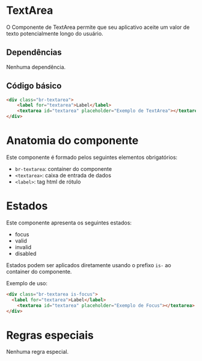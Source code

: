 # TextArea

O Componente de TextArea  permite que seu aplicativo aceite um valor de texto potencialmente longo do usuário.


## Dependências

Nenhuma dependência.

## Código básico

```html
<div class="br-textarea">
    <label for="textarea">Label</label>
    <textarea id="textarea" placeholder="Exemplo de TextArea"></textarea>
</div>
```

# Anatomia do componente

Este componente é formado pelos seguintes elementos obrigatórios:

- `br-textarea`: container do componente
- `<textarea>`: caixa de entrada de dados
- `<label>`: tag html de rótulo

# Estados

Este componente apresenta os seguintes estados:

- focus
- valid
- invalid
- disabled

Estados podem ser aplicados diretamente usando o prefixo `is-` ao container do componente.

Exemplo de uso:

```html
<div class="br-textarea is-focus">
  <label for="textarea">Label</label>
    <textarea id="textarea" placeholder="Exemplo de Focus"></textarea>
</div>
```

# Regras especiais

Nenhuma regra especial.
